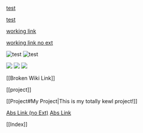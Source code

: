[test](broken-link)

[test](broken-link.md)

[working link](project.md)

[working link no ext](project.md)

![test](puppy.png)
![test](puppy.jpg)

![](puppy.png)
![](puppy)
![](puppy.jpg)

[[Broken Wiki Link]]

[[project]]

[[Project#My Project|This is my totally kewl project!]]

[Abs Link (no Ext)](/other-project/project)
[Abs Link](/other-project/project.md)

[[Index]]
